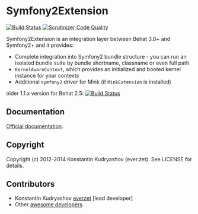 # Symfony2Extension
[![Build Status](https://travis-ci.org/Behat/Symfony2Extension.svg?branch=master)](https://travis-ci.org/Behat/Symfony2Extension)
[![Scrutinizer Code Quality](https://scrutinizer-ci.com/g/Behat/Symfony2Extension/badges/quality-score.png?s=b49d2ecf9c3e9de8cc33df444d248154ac11db44)](https://scrutinizer-ci.com/g/Behat/Symfony2Extension/)

Symfony2Extension is an integration layer between Behat 3.0+ and Symfony2+ and it provides:

* Complete integration into Symfony2 bundle structure - you can run an isolated
  bundle suite by bundle shortname, classname or even full path
* `KernelAwareContext`, which provides an initialized and booted kernel instance
  for your contexts
* Additional `symfony2` driver for Mink (if `MinkExtension` is installed)

older 1.1.x version for Behat 2.5:
[![Build Status](https://travis-ci.org/Behat/Symfony2Extension.svg?branch=1.1.x)](https://travis-ci.org/Behat/Symfony2Extension)
## Documentation

[Official documentation](doc/index.rst).

## Copyright

Copyright (c) 2012-2014 Konstantin Kudryashov (ever.zet). See LICENSE for details.

## Contributors

* Konstantin Kudryashov [everzet](http://github.com/everzet) [lead developer]
* Other [awesome developers](https://github.com/Behat/Symfony2Extension/graphs/contributors)
